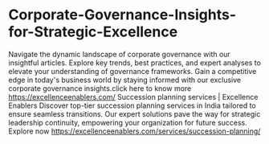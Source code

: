 # Corporate-Governance-Insights-for-Strategic-Excellence
Navigate the dynamic landscape of corporate governance with our insightful articles. Explore key trends, best practices, and expert analyses to elevate your understanding of governance frameworks. Gain a competitive edge in today's business world by staying informed with our exclusive corporate governance insights.click here to know more https://excellenceenablers.com/
Succession planning services | Excellence Enablers
Discover top-tier succession planning services in India tailored to ensure seamless transitions.
Our expert solutions pave the way for strategic leadership continuity, empowering your organization for future success. Explore now https://excellenceenablers.com/services/succession-planning/
